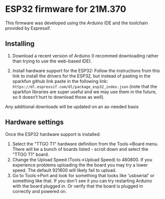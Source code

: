 # ESP32 firmware for 21M.370

This firmware was developed using the Arduino IDE and the toolchain provided by Espressif. 

## Installing

1. Download a recent version of Arduino (I recommed downloading rather than trying to use the web-based IDE).

2. Install hardware support for the ESP32:
	Follow the instructions from this link to install the drivers for the ESP32, but instead of pasting in the sparkfun github link paste in the following link:
	`https://dl.espressif.com/dl/package_esp32_index.json`
	(note that the sparkfun libraries are super useful and we may use them in the future, so it doesn’t hurt to download those as well).

Any additional downloads will be updated on an as-needed basis

## Hardware settings

Once the ESP32 hardware support is installed:

1. Select the "TTGO T1" hardware definition from the Tools->Board menu. There will be a bunch of boards listed - scroll down and select the "TTGO T1" board.
2. Change the Upload Speed (Tools->Upload Speed) to 460800. If you experience problems uploading the the board you may try a lower speed. The default 921600 will likely fail to upload.
3. Go to Tools->Port and look for something that looks like 'usbserial' or something like that. If you don't see it you can try restarting Arduino with the board plugged in. Or verify that the board is plugged in correctly and powered on.
